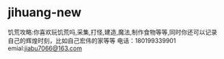 # jihuang-new

饥荒攻略:你喜欢玩饥荒吗,采集,打怪,建造,魔法,制作食物等等,同时你还可以记录自己的辉煌时刻，比如自己宏伟的家等等
电话：180199339901
emial:jiabu7066@163.com
